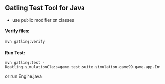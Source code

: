 ## Gatling Test Tool for Java

- use public modifier on classes

#### Verify files:
```shell
mvn gatling:verify
```
#### Run Test:
```shell
mvn gatling:test -Dgatling.simulationClass=game.test.suite.simulation.game99.game.app.Interest
```
or run Engine.java
